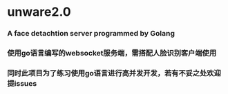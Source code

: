 # unware2.0
### A face detachtion server programmed by Golang
### 使用go语言编写的websocket服务端，需搭配人脸识别客户端使用
### 同时此项目为了练习使用go语言进行高并发开发，若有不妥之处欢迎提issues
